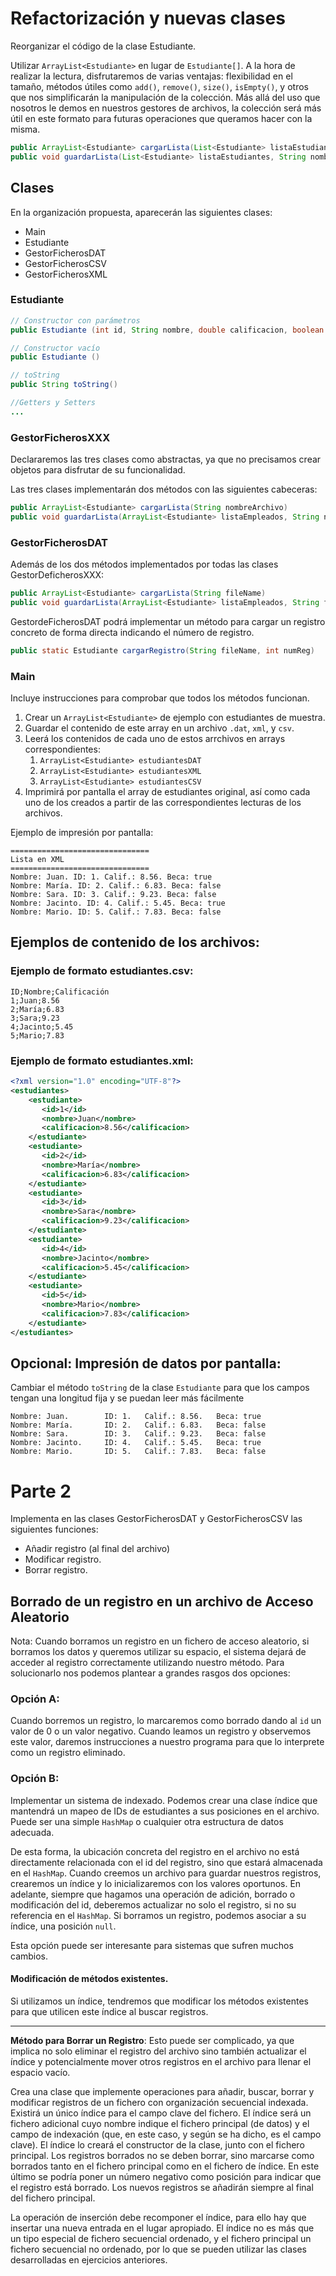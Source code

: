 
# Refactorización y nuevas clases

Reorganizar el código de la clase Estudiante.

Utilizar `ArrayList<Estudiante>` en lugar de `Estudiante[]`. A la hora de realizar la lectura, disfrutaremos de varias ventajas: flexibilidad en el tamaño, métodos útiles como `add()`, `remove()`, `size()`, `isEmpty()`, y otros que nos simplificarán la manipulación de la colección. Más allá del uso que nosotros le demos en nuestros gestores de archivos, la colección será más útil en este formato para futuras operaciones que queramos hacer con la misma.

```java
public ArrayList<Estudiante> cargarLista(List<Estudiante> listaEstudiantes, String nombreArchivo)
public void guardarLista(List<Estudiante> listaEstudiantes, String nombreArchivo)
```

## Clases
En la organización propuesta, aparecerán las siguientes clases:
- Main
- Estudiante
- GestorFicherosDAT
- GestorFicherosCSV
- GestorFicherosXML
### Estudiante
```java
// Constructor con parámetros
public Estudiante (int id, String nombre, double calificacion, boolean beca)

// Constructor vacío
public Estudiante ()

// toString
public String toString()

//Getters y Setters
...
```
### GestorFicherosXXX
Declararemos las tres clases como abstractas, ya que no precisamos crear objetos para disfrutar de su funcionalidad. 

Las tres clases implementarán dos métodos con las siguientes cabeceras:
```java
public ArrayList<Estudiante> cargarLista(String nombreArchivo)
public void guardarLista(ArrayList<Estudiante> listaEmpleados, String nombreArchivo)
```

### GestorFicherosDAT
Además de los dos métodos implementados por todas las clases GestorDeficherosXXX:
```java
public ArrayList<Estudiante> cargarLista(String fileName)
public void guardarLista(ArrayList<Estudiante> listaEmpleados, String fileName)
```
GestordeFicherosDAT podrá implementar un método para cargar un registro concreto de forma directa indicando el número de registro.
```Java
public static Estudiante cargarRegistro(String fileName, int numReg)
```

### Main
Incluye instrucciones para comprobar que todos los métodos funcionan.
1. Crear un `ArrayList<Estudiante>` de ejemplo con estudiantes de muestra.
2. Guardar el contenido de este array en un archivo `.dat`, `xml`, y `csv`.
3. Leerá los contenidos de cada uno de estos arrchivos en arrays correspondientes:
   1. `ArrayList<Estudiante> estudiantesDAT`
   2. `ArrayList<Estudiante> estudiantesXML`
   3. `ArrayList<Estudiante> estudiantesCSV`
4. Imprimirá por pantalla el array de estudiantes original, así como cada uno de los creados a partir de las correspondientes lecturas de los archivos.

Ejemplo de impresión por pantalla:
```
===============================
Lista en XML
===============================
Nombre: Juan. ID: 1. Calif.: 8.56. Beca: true
Nombre: María. ID: 2. Calif.: 6.83. Beca: false
Nombre: Sara. ID: 3. Calif.: 9.23. Beca: false
Nombre: Jacinto. ID: 4. Calif.: 5.45. Beca: true
Nombre: Mario. ID: 5. Calif.: 7.83. Beca: false
```

## Ejemplos de contenido de los archivos: 
### Ejemplo de formato estudiantes.csv:
```CSV
ID;Nombre;Calificación  
1;Juan;8.56  
2;María;6.83  
3;Sara;9.23  
4;Jacinto;5.45  
5;Mario;7.83
```

### Ejemplo de formato estudiantes.xml:
```XML
<?xml version="1.0" encoding="UTF-8"?>  
<estudiantes>  
    <estudiante>       
	   <id>1</id>  
       <nombre>Juan</nombre>  
       <calificacion>8.56</calificacion>  
    </estudiante>
    <estudiante>       
	   <id>2</id>  
       <nombre>María</nombre>  
       <calificacion>6.83</calificacion>  
    </estudiante>    
    <estudiante>       
       <id>3</id>  
       <nombre>Sara</nombre>  
       <calificacion>9.23</calificacion>  
    </estudiante>    
    <estudiante>       
       <id>4</id>  
       <nombre>Jacinto</nombre>  
       <calificacion>5.45</calificacion>  
    </estudiante>    
    <estudiante>       
       <id>5</id>  
       <nombre>Mario</nombre>  
       <calificacion>7.83</calificacion>  
    </estudiante>
</estudiantes>
```

## Opcional: Impresión de datos por pantalla:
Cambiar el método `toString` de la clase `Estudiante` para que los campos tengan una longitud fija y se puedan leer más fácilmente

```
Nombre: Juan.        ID: 1.   Calif.: 8.56.   Beca: true
Nombre: María.       ID: 2.   Calif.: 6.83.   Beca: false
Nombre: Sara.        ID: 3.   Calif.: 9.23.   Beca: false
Nombre: Jacinto.     ID: 4.   Calif.: 5.45.   Beca: true
Nombre: Mario.       ID: 5.   Calif.: 7.83.   Beca: false
```


# Parte 2

Implementa en las clases GestorFicherosDAT y GestorFicherosCSV las siguientes funciones: 
- Añadir registro (al final del archivo)
- Modificar registro.
- Borrar registro.

## Borrado de un registro en un archivo de Acceso Aleatorio
Nota: Cuando borramos un registro en un fichero de acceso aleatorio, si borramos los datos y queremos utilizar su espacio, el sistema dejará de acceder al registro correctamente utilizando nuestro método. Para solucionarlo nos podemos plantear a grandes rasgos dos opciones:

### Opción A:
Cuando borremos un registro, lo marcaremos como borrado dando al `id` un valor de 0 o un valor negativo. Cuando leamos un registro y observemos este valor, daremos instrucciones a nuestro programa para que lo interprete como un registro eliminado.

### Opción B:
Implementar un sistema de indexado. Podemos crear una clase índice que mantendrá un mapeo de IDs de estudiantes a sus posiciones en el archivo. Puede ser una simple `HashMap` o cualquier otra estructura de datos adecuada.

De esta forma, la ubicación concreta del registro en el archivo no está directamente relacionada con el id del registro, sino que estará almacenada en el `HashMap`. Cuando creemos un archivo para guardar nuestros registros, crearemos un índice y lo inicializaremos con los valores oportunos. En adelante, siempre que hagamos una operación de adición, borrado o modificación del id, deberemos actualizar no solo el registro, si no su referencia en el `HashMap`. Si borramos un registro, podemos asociar a su índice, una posición `null`.

Esta opción puede ser interesante para sistemas que sufren muchos cambios.

#### Modificación de métodos existentes.
Si utilizamos un índice, tendremos que modificar los métodos existentes para que utilicen este índice al buscar registros.
    



---

**Método para Borrar un Registro**: Esto puede ser complicado, ya que implica no solo eliminar el registro del archivo sino también actualizar el índice y potencialmente mover otros registros en el archivo para llenar el espacio vacío.

Crea una clase que implemente operaciones para añadir, buscar, borrar y modificar registros de un fichero con organización secuencial indexada. Existirá un único índice para el campo clave del fichero. El índice será un fichero adicional cuyo nombre indique el fichero principal (de datos) y el campo de indexación (que, en este caso, y según se ha dicho, es el campo clave). El índice lo creará el constructor de la clase, junto con el fichero principal. Los registros borrados no se deben borrar, sino marcarse como borrados tanto en el fichero principal como en el fichero de índice. En este último se podría poner un número negativo como posición para indicar que el registro está borrado. Los nuevos registros se añadirán siempre al final del fichero principal.

La operación de inserción debe recomponer el índice, para ello hay que insertar una nueva entrada en el lugar apropiado. El índice no es más que un tipo especial de fichero secuencial ordenado, y el fichero principal un fichero secuencial no ordenado, por lo que se pueden utilizar las clases desarrolladas en ejercicios anteriores.
